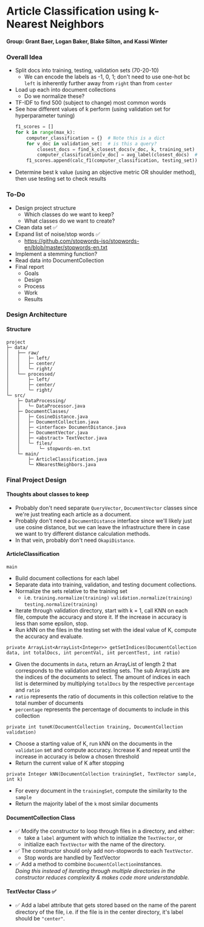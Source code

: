 # Article Classification using k-Nearest Neighbors
#### Group: Grant Baer, Logan Baker, Blake Silton, and Kassi Winter

### Overall Idea
* Split docs into training, testing, validation sets (70-20-10)
  * We can encode the labels as -1, 0, 1; 
    don't need to use one-hot bc `left` is inherently further away from `right` than from `center`
* Load up each into document collections
  * Do we normalize these?
* TF-IDF to find 500 (subject to change) most common words
* See how different values of k perform (using validation set for hyperparameter tuning)
    ```python
    f1_scores = []
    for k in range(max_k):
        computer_classification = {}  # Note this is a dict
        for v_doc in validation_set:  # is this a query?
            closest_docs = find_k_closest_docs(v_doc, k, training_set)
            computer_classification[v_doc] = avg_label(closest_docs)  # maybe median instead of mean?
        f1_scores.append(calc_f1(computer_classification, testing_set))
    ```
* Determine best k value (using an objective metric OR shoulder method), then use testing set to check results


### To-Do
* Design project structure
  * Which classes do we want to keep?
  * What classes do we want to create?
* Clean data set ✅
* Expand list of noise/stop words ✅
  * https://github.com/stopwords-iso/stopwords-en/blob/master/stopwords-en.txt
* Implement a stemming function?
* Read data into DocumentCollection
* Final report
    * Goals
    * Design
    * Process
    * Work
    * Results

### Design Architecture

#### Structure
```
project
├─ data/
│   ├── raw/
│   │   ├─ left/
│   │   ├─ center/
│   │   └─ right/
│   └── processed/
│       ├─ left/
│       ├─ center/
│       └─ right/
└─ src/
    ├─ DataProcessing/
    │   └─ DataProcessor.java
    ├─ DocumentClasses/
    │   ├─ CosineDistance.java
    │   ├─ DocumentCollection.java
    │   ├─ <interface> DocumentDistance.java
    │   ├─ DocumentVector.java
    │   ├─ <abstract> TextVector.java
    │   └─ files/
    │       └─ stopwords-en.txt
    └─ main/
        ├─ ArticleClassification.java
        └─ KNearestNeighbors.java
```

### Final Project Design
#### Thoughts about classes to keep
* Probably don't need separate `QueryVector`, `DocumentVector` classes
since we're just treating each article as a document.
* Probably don't need a `DocumentDistance` interface since we'll likely just use cosine distance, but we can leave the
infrastructure there in case we want to try different distance calculation methods.
* In that vein, probably don't need `OkapiDistance`.
#### ArticleClassification
`main`
  * Build document collections for each label
  * Separate data into training, validation, and testing document collections.
  * Normalize the sets relative to the training set
    * i.e. `training.normalize(training)` `validation.normalize(training)` `testing.normalize(training)`
  * Iterate through validation directory, start with k = 1, call KNN on each file, compute the accuracy and store it.
  If the increase in accuracy is less than some epsilon, stop.
  * Run kNN on the files in the testing set with the ideal value of K, compute the accuracy and evaluate.

`private ArrayList<ArrayList<Integer>> getSetIndices(DocumentCollection data, int totalDocs, int percentVal, int percentTest, int ratio)`
  * Given the documents in `data`, return an ArrayList of length 2 that corresponds to the validation and testing sets.
    The sub ArrayLists are the indices of the documents to select. 
    The amount of indices in each list is determined by multiplying `totalDocs` by the respective `percentage` and `ratio`
  * `ratio` represents the ratio of documents in this collection relative to the total number of documents
  * `percentage` represents the percentage of documents to include in this collection

`private int tuneK(DocumentCollection training, DocumentCollection validation)`
 * Choose a starting value of K, run kNN on the documents in the `validation` set and compute accuracy. 
   Increase K and repeat until the increase in accuracy is below a chosen threshold
 * Return the current value of K after stopping

`private Integer kNN(DocumentCollection trainingSet, TextVector sample, int k)`
  * For every document in the `trainingSet`, compute the similarity to the `sample`
  * Return the majority label of the `k` most similar documents

#### DocumentCollection Class
* ✅ Modify the constructor to loop through files in a directory, and either:
  * take a `label` argument with which to initialize the `TextVector`, or
  * initialize each `TextVector` with the name of the directory.
* ✅ The constructor should only add non-stopwords to each `TextVector`.
  *  Stop words are handled by TextVector
* ✅ Add a method to combine `DocumentCollection`instances.\
  *Doing this instead of iterating through multiple directories in the constructor 
reduces complexity & makes code more understandable.*
#### TextVector Class ✅
* ✅ Add a label attribute that gets stored based on the name of the parent directory of the file,
i.e. if the file is in the center directory, it's label should be `"center"`.
